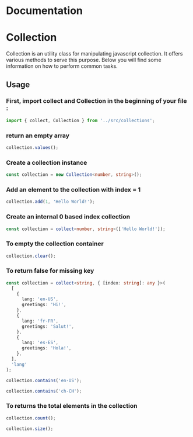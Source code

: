 # Documentation

# Collection

Collection is an utility class for manipulating javascript collection.
It offers various methods to serve this purpose.
Below you will find some information on how to perform common tasks.

## Usage

### First, import collect and Collection in the beginning of your file :

```ts
import { collect, Collection } from '../src/collections';
```

### return an empty array

```ts
collection.values();
```

### Create a collection instance

```ts
const collection = new Collection<number, string>();
```

### Add an element to the collection with index = 1

```ts
collection.add(1, 'Hello World!');
```

### Create an internal 0 based index collection

```ts
const collection = collect<number, string>(['Hello World!']);
```

### To empty the collection container

```ts
collection.clear();
```

### To return false for missing key

```ts
const collection = collect<string, { [index: string]: any }>(
  [
    {
      lang: 'en-US',
      greetings: 'Hi!',
    },
    {
      lang: 'fr-FR',
      greetings: 'Salut!',
    },
    {
      lang: 'es-ES',
      greetings: 'Hola!',
    },
  ],
  'lang'
);

collection.contains('en-US');

collection.contains('ch-CH');
```

### To returns the total elements in the collection

```ts
collection.count();

collection.size();
```
